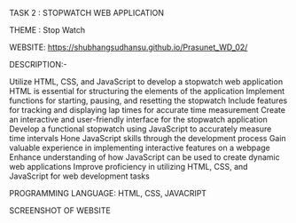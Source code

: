 
TASK 2 : STOPWATCH WEB APPLICATION

THEME : Stop Watch

WEBSITE:  https://shubhangsudhansu.github.io/Prasunet_WD_02/

DESCRIPTION:-

Utilize HTML, CSS, and JavaScript to develop a stopwatch web application
HTML is essential for structuring the elements of the application
Implement functions for starting, pausing, and resetting the stopwatch
Include features for tracking and displaying lap times for accurate time measurement
Create an interactive and user-friendly interface for the stopwatch application
Develop a functional stopwatch using JavaScript to accurately measure time intervals
Hone JavaScript skills through the development process
Gain valuable experience in implementing interactive features on a webpage
Enhance understanding of how JavaScript can be used to create dynamic web applications
Improve proficiency in utilizing HTML, CSS, and JavaScript for web development tasks

PROGRAMMING LANGUAGE: HTML, CSS, JAVACRIPT

SCREENSHOT OF WEBSITE
